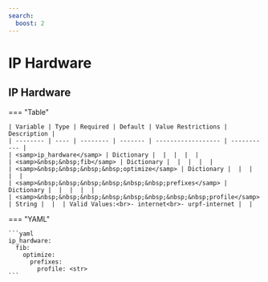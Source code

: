 ```yaml
---
search:
  boost: 2
---
```


# IP Hardware

## IP Hardware

=== "Table"

    | Variable | Type | Required | Default | Value Restrictions | Description |
    | -------- | ---- | -------- | ------- | ------------------ | ----------- |
    | <samp>ip_hardware</samp> | Dictionary |  |  |  |  |
    | <samp>&nbsp;&nbsp;fib</samp> | Dictionary |  |  |  |  |
    | <samp>&nbsp;&nbsp;&nbsp;&nbsp;optimize</samp> | Dictionary |  |  |  |  |
    | <samp>&nbsp;&nbsp;&nbsp;&nbsp;&nbsp;&nbsp;prefixes</samp> | Dictionary |  |  |  |  |
    | <samp>&nbsp;&nbsp;&nbsp;&nbsp;&nbsp;&nbsp;&nbsp;&nbsp;profile</samp> | String |  |  | Valid Values:<br>- internet<br>- urpf-internet |  |

=== "YAML"

    ```yaml
    ip_hardware:
      fib:
        optimize:
          prefixes:
            profile: <str>
    ```
